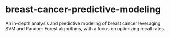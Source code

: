 # breast-cancer-predictive-modeling
An in-depth analysis and predictive modeling of breast cancer leveraging SVM and Random Forest algorithms, with a focus on optimizing recall rates.
